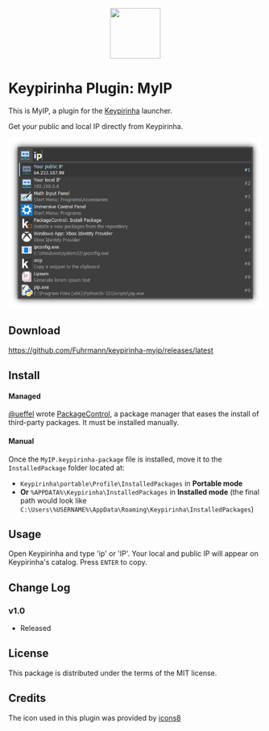 <p align="center">
  <img src="src/myip.ico" width="100" height="100" />
</p>

# Keypirinha Plugin: MyIP

This is MyIP, a plugin for the
[Keypirinha](http://keypirinha.com) launcher.

Get your public and local IP directly from Keypirinha.

![Demo](usage.png)

## Download
https://github.com/Fuhrmann/keypirinha-myip/releases/latest

## Install

#### Managed
[@ueffel](https://github.com/ueffel) wrote [PackageControl](https://github.com/ueffel/Keypirinha-PackageControl), a package manager that eases the install of third-party packages.
It must be installed manually.

#### Manual
Once the `MyIP.keypirinha-package` file is installed,
move it to the `InstalledPackage` folder located at:

* `Keypirinha\portable\Profile\InstalledPackages` in **Portable mode**
* **Or** `%APPDATA%\Keypirinha\InstalledPackages` in **Installed mode** (the
  final path would look like
  `C:\Users\%USERNAME%\AppData\Roaming\Keypirinha\InstalledPackages`)


## Usage

Open Keypirinha and type 'ip' or 'IP'. Your local and public IP will appear on Keypirinha's catalog. Press `ENTER` to copy.

## Change Log
### v1.0
* Released


## License
This package is distributed under the terms of the MIT license.


## Credits
The icon used in this plugin was provided by [icons8](https://icons8.com)

